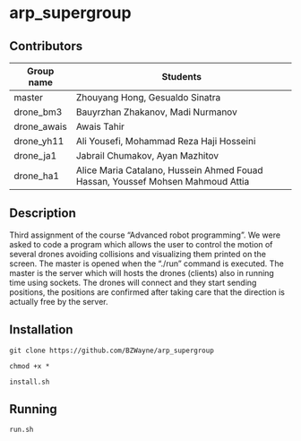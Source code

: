 # arp_supergroup

## Contributors

|  Group name   |   Students                                                                     |
| ------------- | ------------------------------------------------------------------------------ |
| master        | Zhouyang Hong, Gesualdo Sinatra                                                |
| drone_bm3     | Bauyrzhan Zhakanov, Madi Nurmanov                                              |
| drone_awais   | Awais Tahir                                                                    |
| drone_yh11    | Ali Yousefi, Mohammad Reza Haji Hosseini                                       |
| drone_ja1     | Jabrail Chumakov, Ayan Mazhitov                                                |
| drone_ha1     | Alice Maria Catalano, Hussein Ahmed Fouad Hassan, Youssef Mohsen Mahmoud Attia |

## Description

Third assignment of the course “Advanced robot programming”. We were asked to code a program which allows the user to control the motion of several drones avoiding collisions and visualizing them printed on the screen. 
The master is opened when the “./run” command is executed. The master is the server which will hosts the drones (clients) also in running time using sockets. The drones will connect and they start sending positions, the positions are confirmed after taking care that the direction is actually free by the server.
  

## Installation
```
git clone https://github.com/BZWayne/arp_supergroup
```
```
chmod +x *
```
```
install.sh 
```

## Running
```
run.sh 
```
